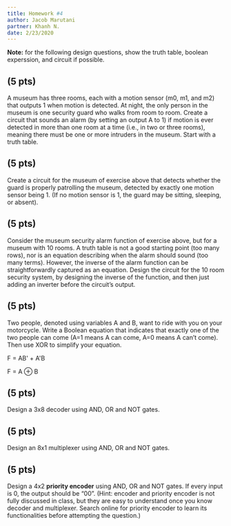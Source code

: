 ```yaml
---
title: Homework #4
author: Jacob Marutani 
partner: Khanh N.
date: 2/23/2020
---
```


**Note:** for the following design questions, show the truth table, boolean
experssion, and circuit if possible.

## (5 pts)
A museum has three rooms, each with a motion sensor (m0, m1, and m2) that outputs 1 when motion is detected. At night, the only person in the museum is one security guard who walks from room to room. Create a circuit that sounds an alarm (by setting an output A to 1) if motion is ever detected in more than one room at a time (i.e., in two or three rooms), meaning there must be one or more intruders in the museum. Start with a truth table.

## (5 pts)
 Create a circuit for the museum of exercise above that detects whether the guard is properly patrolling the museum, detected by exactly one motion sensor being 1. (If no motion sensor is 1, the guard may be sitting, sleeping, or absent). 

## (5 pts)
Consider the museum security alarm function of exercise above, but for a museum with 10 rooms. A truth table is not a good starting point (too many rows), nor is an equation describing when the alarm should sound (too many terms). However, the inverse of the alarm function can be straightforwardly captured as an equation. Design the circuit for the 10 room security system, by designing the inverse of the function, and then just adding an inverter before the circuit’s output. 

## (5 pts)
Two people, denoted using variables A and B, want to ride with you on your motorcycle. Write a Boolean equation that indicates that exactly one of the two people can come (A=1 means A can come, A=0 means A can’t come). Then use XOR to simplify your equation.

F = AB' + A'B

F = A ⊕ B


## (5 pts)
Design a 3x8 decoder using AND, OR and NOT gates.

## (5 pts)
Design an 8x1 multiplexer using AND, OR and NOT gates.

## (5 pts)
Design a 4x2 **priority encoder** using AND, OR and NOT gates. If every input is 0, the output should be “00”. (Hint: encoder and priority encoder is not fully discussed in class, but they are easy to understand once you know decoder and multiplexer. Search online for priority encoder to learn its functionalities before attempting the question.)
